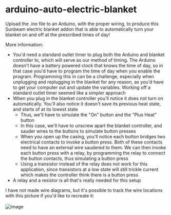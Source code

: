 # arduino-auto-electric-blanket

Upload the .ino file to an Arduino, with the proper wiring, to produce this Sunbeam electric blanket addon that is able to automatically turn your blanket on and off at the prescribed times of day!

More information:
- You'd need a standard outlet timer to plug both the Arduino and blanket controller to, which will serve as our method of timing.  The Arduino doesn't have a battery powered clock that knows the time of day, so in that case you'd have to program the time of day when you enable the program.  Programming this in can be a challenge, especially when unplugging and replugging in the blanket for any reason, as you'd have to get your computer out and update the variables.  Working off a standard outlet timer seemed like a simpler approach
- When you plug in the blanket controller you'll notice it does not turn on automatically.  You'll also notice it doesn't save its previous heat state, and starts of at its lowest state
   - Thus, we'll have to simulate the "On" button and the "Plus Heat" button
   - In this case, we'll have to unscrew apart the blanket controller, and sauder wires to the buttons to simulate button presses
   - When you open up the casing, you'll notice each button bridges two electrical contacts to invoke a button press.  Both of these contacts need to have an external wire saudered to them.  We can then invoke each button press with a relay, by programming the relay to connect the button contacts, thus simulating a button press
   - Using a transistor instead of the relay does not work for this application, since transistors at a low state will still trickle current which makes the controller think there is a button press
- A relay and a resistor is all that's really needed for this setup

I have not made wire diagrams, but it's possible to track the wire locations with this picture if you'd like to recreate it: 
<br>
<br>
![image](https://raw.githubusercontent.com/vicb1/arduino-projects/master/auto-electric-blanket/pic3.jpg)
